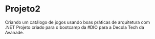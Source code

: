 # Projeto2
Criando um catálogo de jogos usando boas práticas de arquitetura com .NET
Projeto criado para o bootcamp da #DIO para a Decola Tech da Avanade.
